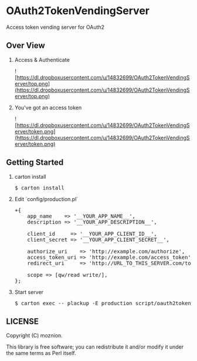 # OAuth2TokenVendingServer

Access token vending server for OAuth2

## Over View

1. Access & Authenticate

    ![https://dl.dropboxusercontent.com/u/14832699/OAuth2TokenVendingServer/top.png](https://dl.dropboxusercontent.com/u/14832699/OAuth2TokenVendingServer/top.png)

2. You've got an access token

    ![https://dl.dropboxusercontent.com/u/14832699/OAuth2TokenVendingServer/token.png](https://dl.dropboxusercontent.com/u/14832699/OAuth2TokenVendingServer/token.png)

## Getting Started

<ol>
<li>carton install</li>

<pre>
$ carton install
</pre>

<li>Edit `config/production.pl`</li>

<pre>
+{
    app_name    => '__YOUR_APP_NAME__',
    description => '__YOUR_APP_DESCRIPTION__',

    client_id     => '__YOUR_APP_CLIENT_ID__',
    client_secret => '__YOUR_APP_CLIENT_SECRET__',

    authorize_uri    => 'http://example.com/authorize',
    access_token_uri => 'http://example.com/access_token',
    redirect_uri     => 'http://URL_TO_THIS_SERVER.com/token', # &lt;= Perhaps, it should be blank (e.g. on GitHub OAuth)

    scope => [qw/read write/],
};
</pre>

<li>Start server</li>

<pre>
$ carton exec -- plackup -E production script/oauth2tokenvendingserver-server
</pre>
</ol>

## LICENSE

Copyright (C) moznion.

This library is free software; you can redistribute it and/or modify
it under the same terms as Perl itself.
